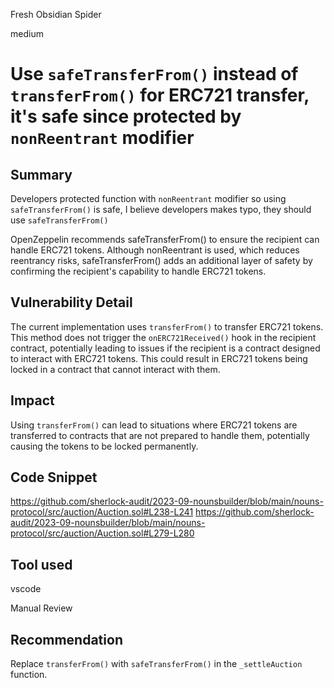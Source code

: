 Fresh Obsidian Spider

medium

# Use `safeTransferFrom()` instead of `transferFrom()` for ERC721 transfer, it's safe since protected by `nonReentrant` modifier

## Summary
Developers protected function with `nonReentrant` modifier so using `safeTransferFrom()` is safe, I believe developers makes typo, they should use `safeTransferFrom()`

OpenZeppelin recommends safeTransferFrom() to ensure the recipient can handle ERC721 tokens. Although nonReentrant is used, which reduces reentrancy risks, safeTransferFrom() adds an additional layer of safety by confirming the recipient's capability to handle ERC721 tokens.

## Vulnerability Detail
The current implementation uses `transferFrom()` to transfer ERC721 tokens. This method does not trigger the `onERC721Received()` hook in the recipient contract, potentially leading to issues if the recipient is a contract designed to interact with ERC721 tokens. This could result in ERC721 tokens being locked in a contract that cannot interact with them.

## Impact
Using `transferFrom()` can lead to situations where ERC721 tokens are transferred to contracts that are not prepared to handle them, potentially causing the tokens to be locked permanently. 

## Code Snippet
https://github.com/sherlock-audit/2023-09-nounsbuilder/blob/main/nouns-protocol/src/auction/Auction.sol#L238-L241
https://github.com/sherlock-audit/2023-09-nounsbuilder/blob/main/nouns-protocol/src/auction/Auction.sol#L279-L280

## Tool used
vscode

Manual Review

## Recommendation
Replace `transferFrom()` with `safeTransferFrom()` in the `_settleAuction` function. 
